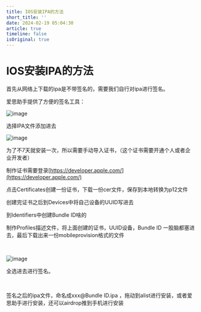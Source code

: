 ```yaml
---
title: IOS安装IPA的方法
short_title: ''
date: 2024-02-19 05:04:30
article: true
timeline: false
isOriginal: true
---
```



<!-- more -->


# IOS安装IPA的方法

首先从网络上下载的ipa是不带签名的，需要我们自行对ipa进行签名。

爱思助手提供了方便的签名工具：

​![image](http://127.0.0.1:6806/assets/image-20240219135828-5r1kza2.png)​​​

选择IPA文件添加进去

​![image](http://127.0.0.1:6806/assets/image-20240219135942-9imi1jm.png)​

为了不7天就安装一次，所以需要手动导入证书，（这个证书需要开通个人或者企业开发者）

制作证书需要登录[https://developer.apple.com/](https://developer.apple.com/)

点击Certificates创建一份证书，下载一份cer文件，保存到本地转换为p12文件

创建完证书之后到Devices中将自己设备的UUID写进去

到Identifiers中创建Bundle ID啥的

制作Profiles描述文件，将上面创建的证书，UUID设备，Bundle ID 一股脑都塞进去，最后下载出来一份mobileprovision格式的文件

‍

​![image](http://127.0.0.1:6806/assets/image-20240219141023-7zqkjr3.png)​

全选进去进行签名。

‍

签名之后的ipa文件，命名成xxx@Bundle ID.ipa ，拖动到alist进行安装，或者爱思助手进行安装，还可以airdrop推到手机进行安装
